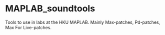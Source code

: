 MAPLAB_soundtools
=================

Tools to use in labs at the HKU MAPLAB. Mainly Max-patches, Pd-patches, Max For Live-patches.
